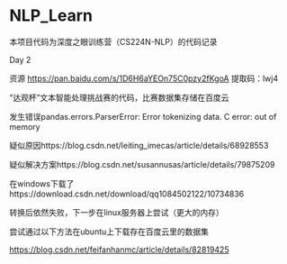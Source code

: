 # NLP_Learn
本项目代码为深度之眼训练营（CS224N-NLP）的代码记录

Day 2  

资源 https://pan.baidu.com/s/1D6H6aYEOn75C0pzy2fKgoA   提取码：lwj4

“达观杯”文本智能处理挑战赛的代码，比赛数据集存储在百度云

发生错误pandas.errors.ParserError: Error tokenizing data. C error: out of memory

疑似原因https://blog.csdn.net/leiting_imecas/article/details/68928553

疑似解决方案https://blog.csdn.net/susannusas/article/details/79875209

在windows下载了https://download.csdn.net/download/qq1084502122/10734836

转换后依然失败，下一步在linux服务器上尝试（更大的内存）

尝试通过以下方法在ubuntu上下载存在百度云里的数据集

https://blog.csdn.net/feifanhanmc/article/details/82819425
